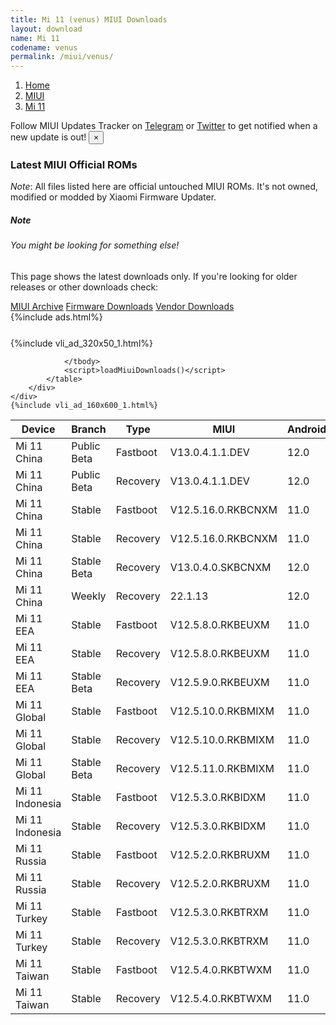 ```yaml
---
title: Mi 11 (venus) MIUI Downloads
layout: download
name: Mi 11
codename: venus
permalink: /miui/venus/
---
```

<nav aria-label="breadcrumb">
    <ol class="breadcrumb">
        <li class="breadcrumb-item"><a href="/">Home</a></li>
        <li class="breadcrumb-item"><a href="/miui/">MIUI</a></li>
        <li class="breadcrumb-item active" aria-current="page"><a href="/miui/venus/">Mi 11</a></li>
    </ol>
</nav>
<div class="alert alert-primary alert-dismissible fade show" role="alert">
    Follow MIUI Updates Tracker on <a href="https://t.me/MIUIUpdatesTracker" class="alert-link">Telegram</a>
     or <a href="https://twitter.com/MiFwUpdater" class="alert-link">Twitter</a> to get notified when a new update is out!
    <button type="button" class="close" data-dismiss="alert" aria-label="Close">
        <span aria-hidden="true">&times;</span>
    </button>
</div>

### Latest MIUI Official ROMs
*Note*: All files listed here are official untouched MIUI ROMs. It's not owned, modified or modded by Xiaomi Firmware Updater.
<div class="card">
  <div class="card-body">
    <h5 class="card-title">Note</h5>
    <h6 class="card-subtitle mb-2 text-muted">You might be looking for something else!</h6>
    <p class="card-text">This page shows the latest downloads only.
     If you're looking for older releases or other downloads check:</p>
    <a href="/archive/miui/venus/" class="card-link">MIUI Archive</a>
    <a href="/firmware/venus/" class="card-link">Firmware Downloads</a>
    <a href="/vendor/venus/" class="card-link">Vendor Downloads</a>
  </div>
</div>
{%include ads.html%}
<div class="row justify-content-center">
    <div class="col-10">
        <div class="table-responsive-md" style="margin-top: 25px;">
            {%include vli_ad_320x50_1.html%}
            <table id="miui" class="display dt-responsive nowrap compact table table-striped table-hover table-sm">
                <thead class="thead-dark">
                    <tr>
                        <th data-ref="device">Device</th>
                        <th data-ref="branch">Branch</th>
                        <th data-ref="type">Type</th>
                        <th data-ref="miui">MIUI</th>
                        <th data-ref="android">Android</th>
                        <th data-ref="size">Size</th>
                        <th data-ref="size">Date</th>
                        <th data-ref="link">Link</th>
                    </tr>
                </thead>
                <tbody>
                <tr><td>Mi 11 China</td><td>Public Beta</td><td>Fastboot</td><td>V13.0.4.1.1.DEV</td><td>12.0</td><td>5.2 GB</td><td>2022-01-14</td><td><a href="/miui/venus/public beta/V13.0.4.1.1.DEV/">Download</a></td></tr>
<tr><td>Mi 11 China</td><td>Public Beta</td><td>Recovery</td><td>V13.0.4.1.1.DEV</td><td>12.0</td><td>4.5 GB</td><td>2022-01-14</td><td><a href="/miui/venus/public beta/V13.0.4.1.1.DEV/">Download</a></td></tr>
<tr><td>Mi 11 China</td><td>Stable</td><td>Fastboot</td><td>V12.5.16.0.RKBCNXM</td><td>11.0</td><td>6.0 GB</td><td>2021-12-11</td><td><a href="/miui/venus/stable/V12.5.16.0.RKBCNXM/">Download</a></td></tr>
<tr><td>Mi 11 China</td><td>Stable</td><td>Recovery</td><td>V12.5.16.0.RKBCNXM</td><td>11.0</td><td>4.5 GB</td><td>2021-12-17</td><td><a href="/miui/venus/stable/V12.5.16.0.RKBCNXM/">Download</a></td></tr>
<tr><td>Mi 11 China</td><td>Stable Beta</td><td>Recovery</td><td>V13.0.4.0.SKBCNXM</td><td>12.0</td><td>4.5 GB</td><td>2022-01-01</td><td><a href="/miui/venus/stable beta/V13.0.4.0.SKBCNXM/">Download</a></td></tr>
<tr><td>Mi 11 China</td><td>Weekly</td><td>Recovery</td><td>22.1.13</td><td>12.0</td><td>4.6 GB</td><td>2022-01-13</td><td><a href="/miui/venus/weekly/22.1.13/">Download</a></td></tr>
<tr><td>Mi 11 EEA</td><td>Stable</td><td>Fastboot</td><td>V12.5.8.0.RKBEUXM</td><td>11.0</td><td>6.2 GB</td><td>2021-11-26</td><td><a href="/miui/venus/stable/V12.5.8.0.RKBEUXM/">Download</a></td></tr>
<tr><td>Mi 11 EEA</td><td>Stable</td><td>Recovery</td><td>V12.5.8.0.RKBEUXM</td><td>11.0</td><td>3.4 GB</td><td>2021-12-14</td><td><a href="/miui/venus/stable/V12.5.8.0.RKBEUXM/">Download</a></td></tr>
<tr><td>Mi 11 EEA</td><td>Stable Beta</td><td>Recovery</td><td>V12.5.9.0.RKBEUXM</td><td>11.0</td><td>3.4 GB</td><td>2022-01-05</td><td><a href="/miui/venus/stable beta/V12.5.9.0.RKBEUXM/">Download</a></td></tr>
<tr><td>Mi 11 Global</td><td>Stable</td><td>Fastboot</td><td>V12.5.10.0.RKBMIXM</td><td>11.0</td><td>6.1 GB</td><td>2021-11-26</td><td><a href="/miui/venus/stable/V12.5.10.0.RKBMIXM/">Download</a></td></tr>
<tr><td>Mi 11 Global</td><td>Stable</td><td>Recovery</td><td>V12.5.10.0.RKBMIXM</td><td>11.0</td><td>3.4 GB</td><td>2021-12-14</td><td><a href="/miui/venus/stable/V12.5.10.0.RKBMIXM/">Download</a></td></tr>
<tr><td>Mi 11 Global</td><td>Stable Beta</td><td>Recovery</td><td>V12.5.11.0.RKBMIXM</td><td>11.0</td><td>3.4 GB</td><td>2022-01-12</td><td><a href="/miui/venus/stable beta/V12.5.11.0.RKBMIXM/">Download</a></td></tr>
<tr><td>Mi 11 Indonesia</td><td>Stable</td><td>Fastboot</td><td>V12.5.3.0.RKBIDXM</td><td>11.0</td><td>5.5 GB</td><td>2021-11-03</td><td><a href="/miui/venus/stable/V12.5.3.0.RKBIDXM/">Download</a></td></tr>
<tr><td>Mi 11 Indonesia</td><td>Stable</td><td>Recovery</td><td>V12.5.3.0.RKBIDXM</td><td>11.0</td><td>3.4 GB</td><td>2021-11-29</td><td><a href="/miui/venus/stable/V12.5.3.0.RKBIDXM/">Download</a></td></tr>
<tr><td>Mi 11 Russia</td><td>Stable</td><td>Fastboot</td><td>V12.5.2.0.RKBRUXM</td><td>11.0</td><td>5.7 GB</td><td>2021-12-20</td><td><a href="/miui/venus/stable/V12.5.2.0.RKBRUXM/">Download</a></td></tr>
<tr><td>Mi 11 Russia</td><td>Stable</td><td>Recovery</td><td>V12.5.2.0.RKBRUXM</td><td>11.0</td><td>3.4 GB</td><td>2022-01-05</td><td><a href="/miui/venus/stable/V12.5.2.0.RKBRUXM/">Download</a></td></tr>
<tr><td>Mi 11 Turkey</td><td>Stable</td><td>Fastboot</td><td>V12.5.3.0.RKBTRXM</td><td>11.0</td><td>5.3 GB</td><td>2021-12-20</td><td><a href="/miui/venus/stable/V12.5.3.0.RKBTRXM/">Download</a></td></tr>
<tr><td>Mi 11 Turkey</td><td>Stable</td><td>Recovery</td><td>V12.5.3.0.RKBTRXM</td><td>11.0</td><td>3.4 GB</td><td>2022-01-05</td><td><a href="/miui/venus/stable/V12.5.3.0.RKBTRXM/">Download</a></td></tr>
<tr><td>Mi 11 Taiwan</td><td>Stable</td><td>Fastboot</td><td>V12.5.4.0.RKBTWXM</td><td>11.0</td><td>4.9 GB</td><td>2021-11-25</td><td><a href="/miui/venus/stable/V12.5.4.0.RKBTWXM/">Download</a></td></tr>
<tr><td>Mi 11 Taiwan</td><td>Stable</td><td>Recovery</td><td>V12.5.4.0.RKBTWXM</td><td>11.0</td><td>3.3 GB</td><td>2022-01-05</td><td><a href="/miui/venus/stable/V12.5.4.0.RKBTWXM/">Download</a></td></tr>

                </tbody>
                <script>loadMiuiDownloads()</script>
            </table>
        </div>
    </div>
    {%include vli_ad_160x600_1.html%}
</div>
